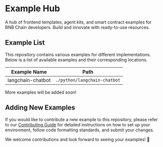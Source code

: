 # Example Hub

A hub of frontend templates, agent kits, and smart contract examples for BNB Chain developers. Build and innovate with ready-to-use resources.

## Example List

This repository contains various examples for different implementations. Below is a list of available examples and their corresponding locations.

| Example Name      | Path                         |
| ----------------- | ---------------------------- |
| langchain-chatbot | `./python/langchain-chatbot` |

More examples will be added soon!

## Adding New Examples

If you would like to contribute a new example to this repository, please refer to our [Contributing Guide](CONTRIBUTING.md) for detailed instructions on how to set up your environment, follow code formatting standards, and submit your changes.

We welcome contributions and look forward to seeing your examples! 🚀
